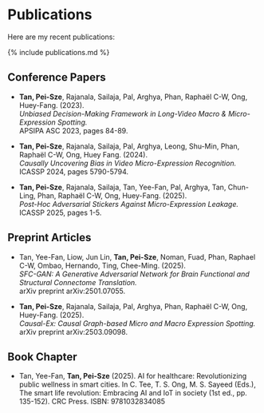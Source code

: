 # Publications

Here are my recent publications:

{% include publications.md %}

## Conference Papers

- **Tan, Pei-Sze**, Rajanala, Sailaja, Pal, Arghya, Phan, Raphaël C-W, Ong, Huey-Fang. (2023).  
  *Unbiased Decision-Making Framework in Long-Video Macro & Micro-Expression Spotting.*  
  APSIPA ASC 2023, pages 84-89.

- **Tan, Pei-Sze**, Rajanala, Sailaja, Pal, Arghya, Leong, Shu-Min, Phan, Raphaël C-W, Ong, Huey Fang. (2024).  
  *Causally Uncovering Bias in Video Micro-Expression Recognition.*  
  ICASSP 2024, pages 5790-5794.

- **Tan, Pei-Sze**, Rajanala, Sailaja, Tan, Yee-Fan, Pal, Arghya, Tan, Chun-Ling, Phan, Raphaël C-W, Ong, Huey-Fang. (2025).  
  *Post-Hoc Adversarial Stickers Against Micro-Expression Leakage.*  
  ICASSP 2025, pages 1-5.

## Preprint Articles

- Tan, Yee-Fan, Liow, Jun Lin, **Tan, Pei-Sze**, Noman, Fuad, Phan, Raphael C-W, Ombao, Hernando, Ting, Chee-Ming. (2025).  
  *SFC-GAN: A Generative Adversarial Network for Brain Functional and Structural Connectome Translation.*  
  arXiv preprint arXiv:2501.07055.

- **Tan, Pei-Sze**, Rajanala, Sailaja, Pal, Arghya, Phan, Raphaël C-W, Ong, Huey-Fang. (2025).  
  *Causal-Ex: Causal Graph-based Micro and Macro Expression Spotting.*  
  arXiv preprint arXiv:2503.09098.

## Book Chapter 

- Tan, Yee-Fan, **Tan, Pei-Sze** (2025). AI for healthcare: Revolutionizing public wellness in smart cities.
  In C. Tee, T. S. Ong, M. S. Sayeed (Eds.), The smart life revolution: Embracing AI and IoT in society (1st ed., pp. 135-152). CRC Press. ISBN: 9781032834085
